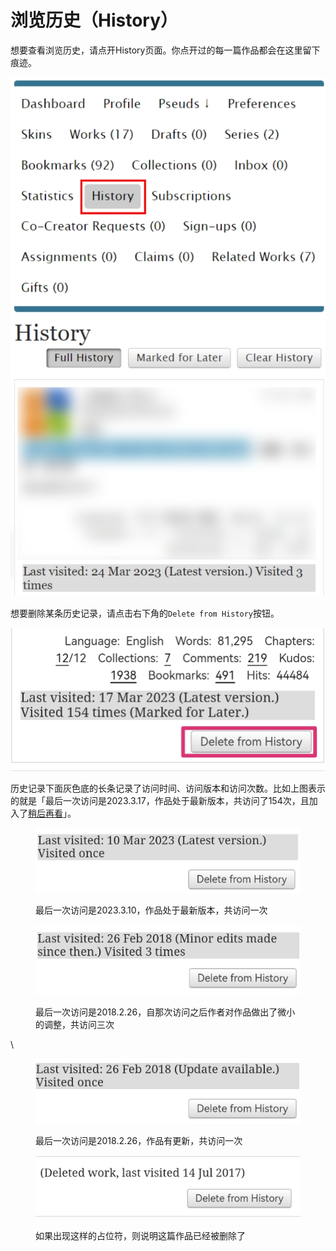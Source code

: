 # 浏览历史（History）

想要查看浏览历史，请点开History页面。你点开过的每一篇作品都会在这里留下痕迹。

![](../.gitbook/assets/MTXX_MH20230325_113939272.jpg)

想要删除某条历史记录，请点击右下角的`Delete from History`按钮。

![](../.gitbook/assets/Screenshot_20230317_160006.jpg)

历史记录下面灰色底的长条记录了访问时间、访问版本和访问次数。比如上图表示的就是「最后一次访问是2023.3.17，作品处于最新版本，共访问了154次，且加入了[稍后再看](shao-hou-zai-kan-marked-for-later.md)」。

<figure><img src="../.gitbook/assets/Screenshot_20230317_160122_com.android.chrome.png" alt=""><figcaption><p>最后一次访问是2023.3.10，作品处于最新版本，共访问一次</p></figcaption></figure>



<figure><img src="../.gitbook/assets/Screenshot_20230317_160250_com.android.chrome.png" alt=""><figcaption><p>最后一次访问是2018.2.26，自那次访问之后作者对作品做出了微小的调整，共访问三次</p></figcaption></figure>

\


<figure><img src="../.gitbook/assets/Screenshot_20230317_160321_com.android.chrome.png" alt=""><figcaption><p>最后一次访问是2018.2.26，作品有更新，共访问一次</p></figcaption></figure>



<figure><img src="../.gitbook/assets/Screenshot_20230317_160351_com.android.chrome.png" alt=""><figcaption><p>如果出现这样的占位符，则说明这篇作品已经被删除了</p></figcaption></figure>
